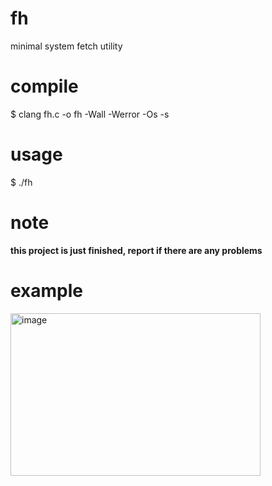 # fh
minimal system fetch utility

# compile
$ clang fh.c -o fh -Wall -Werror -Os -s

# usage
$ ./fh

# note
**this project is just finished, report if there are any problems**

# example
<img width="400" height="260" alt="image" src="https://github.com/user-attachments/assets/5b53420f-a577-4a5b-8369-c4de1f1be0e0" />
